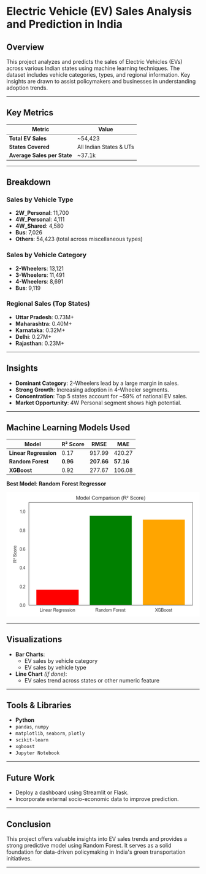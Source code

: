 #  Electric Vehicle (EV) Sales Analysis and Prediction in India

##  Overview

This project analyzes and predicts the sales of Electric Vehicles (EVs) across various Indian states using machine learning techniques. The dataset includes vehicle categories, types, and regional information. Key insights are drawn to assist policymakers and businesses in understanding adoption trends.

---

##  Key Metrics

| Metric                       | Value      |
|-----------------------------|------------|
| **Total EV Sales**          | ~54,423    |
| **States Covered**          | All Indian States & UTs |
| **Average Sales per State** | ~37.1k     |

---

##  Breakdown

###  Sales by Vehicle Type
- **2W_Personal**: 11,700
- **4W_Personal**: 4,111
- **4W_Shared**: 4,580
- **Bus**: 7,026
- **Others**: 54,423 (total across miscellaneous types)

###  Sales by Vehicle Category
- **2-Wheelers**: 13,121
- **3-Wheelers**: 11,491
- **4-Wheelers**: 8,691
- **Bus**: 9,119

###  Regional Sales (Top States)
- **Uttar Pradesh**: 0.73M+
- **Maharashtra**: 0.40M+
- **Karnataka**: 0.32M+
- **Delhi**: 0.27M+
- **Rajasthan**: 0.23M+

---

##  Insights

- **Dominant Category**: 2-Wheelers lead by a large margin in sales.
- **Strong Growth**: Increasing adoption in 4-Wheeler segments.
- **Concentration**: Top 5 states account for ~59% of national EV sales.
- **Market Opportunity**: 4W Personal segment shows high potential.

---

##  Machine Learning Models Used

| Model              | R² Score | RMSE    | MAE     |
|--------------------|----------|---------|---------|
| **Linear Regression** | 0.17     | 917.99 | 420.27  |
| **Random Forest**      | **0.96** | **207.66** | **57.16** |
| **XGBoost**            | 0.92     | 277.67 | 106.08  |

 **Best Model**: **Random Forest Regressor**


![Results](model_results.png)

---

##  Visualizations

- **Bar Charts**: 
  - EV sales by vehicle category
  - EV sales by vehicle type
- **Line Chart** *(if done)*: 
  - EV sales trend across states or other numeric feature

---

##  Tools & Libraries

- **Python**
- `pandas`, `numpy`
- `matplotlib`, `seaborn`, `plotly`
- `scikit-learn`
- `xgboost`
- `Jupyter Notebook`

---

##  Future Work

- Deploy a dashboard using Streamlit or Flask.
- Incorporate external socio-economic data to improve prediction.

---

##  Conclusion

This project offers valuable insights into EV sales trends and provides a strong predictive model using Random Forest. It serves as a solid foundation for data-driven policymaking in India's green transportation initiatives.

---
